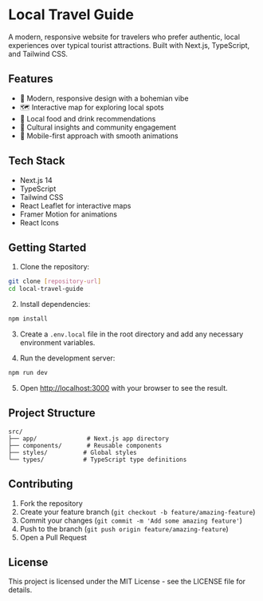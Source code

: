 # Local Travel Guide

A modern, responsive website for travelers who prefer authentic, local experiences over typical tourist attractions. Built with Next.js, TypeScript, and Tailwind CSS.

## Features

- 🌟 Modern, responsive design with a bohemian vibe
- 🗺️ Interactive map for exploring local spots
- 🍴 Local food and drink recommendations
- 🎨 Cultural insights and community engagement
- 📱 Mobile-first approach with smooth animations

## Tech Stack

- Next.js 14
- TypeScript
- Tailwind CSS
- React Leaflet for interactive maps
- Framer Motion for animations
- React Icons

## Getting Started

1. Clone the repository:
```bash
git clone [repository-url]
cd local-travel-guide
```

2. Install dependencies:
```bash
npm install
```

3. Create a `.env.local` file in the root directory and add any necessary environment variables.

4. Run the development server:
```bash
npm run dev
```

5. Open [http://localhost:3000](http://localhost:3000) with your browser to see the result.

## Project Structure

```
src/
├── app/              # Next.js app directory
├── components/       # Reusable components
├── styles/          # Global styles
└── types/           # TypeScript type definitions
```

## Contributing

1. Fork the repository
2. Create your feature branch (`git checkout -b feature/amazing-feature`)
3. Commit your changes (`git commit -m 'Add some amazing feature'`)
4. Push to the branch (`git push origin feature/amazing-feature`)
5. Open a Pull Request

## License

This project is licensed under the MIT License - see the LICENSE file for details. 